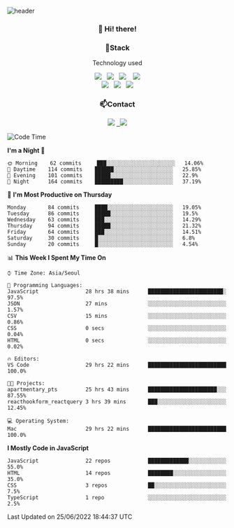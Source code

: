 ![header](https://capsule-render.vercel.app/api?type=waving&color=gradient&height=200&text=Che-ri&fontAlign=70&fontAlignY=40&animation=twinkling)

<h3 align="center">👋 Hi! there!</h3>

<h3 align="center">📌Stack</h3>
<p align="center">Technology used</p>
<div align="center"><img src="https://img.shields.io/badge/HTML5-e74c3c?style=flat-square&logo=HTML5&logoColor=white"></img> &nbsp <img src="https://img.shields.io/badge/CSS3-0A84FF?style=flat-square&logo=CSS3&logoColor=white"></img>  &nbsp <img src="https://img.shields.io/badge/SCSS-fd79a8?style=flat-square&logo=Sass&logoColor=white"/></a>&nbsp  &nbsp <img src="https://img.shields.io/badge/styled%2Dcomponents-DB7093?style=flat-square&logo=styled%2Dcomponents&logoColor=white"/></a>
<br><img src="https://img.shields.io/badge/JavaScript-FFCD11?style=flat-square&logo=JavaScript&logoColor=white"></img> &nbsp <img src="https://img.shields.io/badge/React-00BCF6?style=flat-square&logo=React&logoColor=white"></img> &nbsp <img src="https://img.shields.io/badge/Redux-764ABC?style=flat-square&logo=Redux&logoColor=white"/></a></div>

<h3 align="center">📫Contact</h3>
<div align="center"><a href="https://cheri.tistory.com/"><img src="https://img.shields.io/badge/Cheri-AD29B6?style=flat-square&logo=Tidal&logoColor=white"/></a> <a href="rnjs1135@gmail.com"> &nbsp <img src="https://img.shields.io/badge/Gmail-EA4335?style=flat-square&logo=Gmail&logoColor=white"/></a></div>

<!--START_SECTION:waka-->
![Code Time](http://img.shields.io/badge/Code%20Time-0%20secs-blue)

**I'm a Night 🦉** 

```text
🌞 Morning    62 commits     ███░░░░░░░░░░░░░░░░░░░░░░   14.06% 
🌆 Daytime    114 commits    ██████░░░░░░░░░░░░░░░░░░░   25.85% 
🌃 Evening    101 commits    █████░░░░░░░░░░░░░░░░░░░░   22.9% 
🌙 Night      164 commits    █████████░░░░░░░░░░░░░░░░   37.19%

```
📅 **I'm Most Productive on Thursday** 

```text
Monday       84 commits     ████░░░░░░░░░░░░░░░░░░░░░   19.05% 
Tuesday      86 commits     █████░░░░░░░░░░░░░░░░░░░░   19.5% 
Wednesday    63 commits     ███░░░░░░░░░░░░░░░░░░░░░░   14.29% 
Thursday     94 commits     █████░░░░░░░░░░░░░░░░░░░░   21.32% 
Friday       64 commits     ███░░░░░░░░░░░░░░░░░░░░░░   14.51% 
Saturday     30 commits     █░░░░░░░░░░░░░░░░░░░░░░░░   6.8% 
Sunday       20 commits     █░░░░░░░░░░░░░░░░░░░░░░░░   4.54%

```


📊 **This Week I Spent My Time On** 

```text
⌚︎ Time Zone: Asia/Seoul

💬 Programming Languages: 
JavaScript               28 hrs 38 mins      ████████████████████████░   97.5% 
JSON                     27 mins             ░░░░░░░░░░░░░░░░░░░░░░░░░   1.57% 
CSV                      15 mins             ░░░░░░░░░░░░░░░░░░░░░░░░░   0.86% 
CSS                      0 secs              ░░░░░░░░░░░░░░░░░░░░░░░░░   0.04% 
HTML                     0 secs              ░░░░░░░░░░░░░░░░░░░░░░░░░   0.02%

🔥 Editors: 
VS Code                  29 hrs 22 mins      █████████████████████████   100.0%

🐱‍💻 Projects: 
apartmentary_pts         25 hrs 43 mins      ██████████████████████░░░   87.55% 
reacthookform_reactquery 3 hrs 39 mins       ███░░░░░░░░░░░░░░░░░░░░░░   12.45%

💻 Operating System: 
Mac                      29 hrs 22 mins      █████████████████████████   100.0%

```

**I Mostly Code in JavaScript** 

```text
JavaScript               22 repos            █████████████░░░░░░░░░░░░   55.0% 
HTML                     14 repos            ████████░░░░░░░░░░░░░░░░░   35.0% 
CSS                      3 repos             ██░░░░░░░░░░░░░░░░░░░░░░░   7.5% 
TypeScript               1 repo              ░░░░░░░░░░░░░░░░░░░░░░░░░   2.5%

```



 Last Updated on 25/06/2022 18:44:37 UTC
<!--END_SECTION:waka-->
